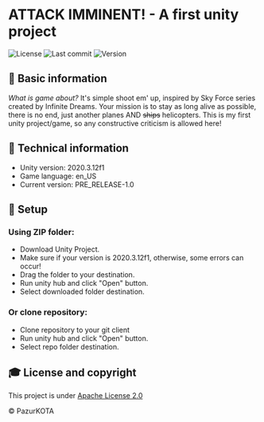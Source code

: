# ATTACK IMMINENT! - A first unity project
<img alt="License" src="https://img.shields.io/github/license/pazurkota/attack_imminent-game?style=flat-square"> <img alt="Last commit" src="https://img.shields.io/github/last-commit/pazurkota/attack_imminent-game?style=flat-square"> <img alt="Version" src="https://img.shields.io/github/v/release/pazurkota/attack_imminent-game?include_prereleases&style=flat-square" />
## 🚀 Basic information
*What is game about?* It's simple shoot em' up, inspired by Sky Force series created by Infinite Dreams. Your mission is to stay as long alive as possible, there is no end, just another planes AND ~~ships~~ helicopters. This is my first unity project/game, so any constructive criticism is allowed here!

## 👾 Technical information
* Unity version: 2020.3.12f1
* Game language: en_US
* Current version: PRE_RELEASE-1.0

## 🔧 Setup
### Using ZIP folder:
* Download Unity Project.
* Make sure if your version is 2020.3.12f1, otherwise, some errors can occur!
* Drag the folder to your destination.
* Run unity hub and click "Open" button.
* Select downloaded folder destination.

### Or clone repository:
* Clone repository to your git client
* Run unity hub and click "Open" button.
* Select repo folder destination.

## 🎓 License and copyright
This project is under [Apache License 2.0](LICENSE.md)

© PazurKOTA
